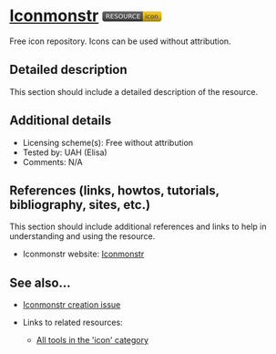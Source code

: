 # [Iconmonstr](https://iconmonstr.com/)  [<img src="images/resource-icon.png" align="bottom">](https://github.com/e-CLOSE/Toolbox/issues?q=label%3A02_RESOURCE+label%3Aicon)

Free icon repository. Icons can be used without attribution.


## Detailed description

This section should include a detailed description of the resource.


## Additional details

- Licensing scheme(s): Free without attribution
- Tested by: UAH (Elisa)
- Comments: N/A


## References (links, howtos, tutorials, bibliography, sites, etc.)

This section should include additional references and links to help in
understanding and using the resource.

- Iconmonstr website: [Iconmonstr](https://iconmonstr.com/)


## See also...

- [Iconmonstr creation issue](https://github.com/e-CLOSE/Toolbox/issues/178)
- Links to related resources:

  - [All tools in the 'icon' category](https://github.com/e-CLOSE/Toolbox/issues?q=label%3A02_RESOURCE+label%3Aicon)
